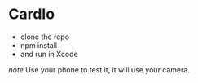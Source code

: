 # CardIo

- clone the repo 
- npm install
- and run in Xcode

*note*
Use your phone to test it, it will use your camera.
